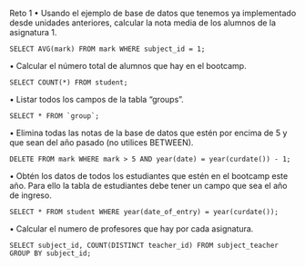 Reto 1
• Usando el ejemplo de base de datos que tenemos ya implementado desde unidades anteriores, calcular la nota media de los alumnos de la asignatura 1.

    SELECT AVG(mark) FROM mark WHERE subject_id = 1;


• Calcular el número total de alumnos que hay en el bootcamp.

    SELECT COUNT(*) FROM student;


• Listar todos los campos de la tabla “groups”.

    SELECT * FROM `group`;


• Elimina todas las notas de la base de datos que estén por encima de 5 y que sean del año pasado (no utilices BETWEEN).

    DELETE FROM mark WHERE mark > 5 AND year(date) = year(curdate()) - 1;


• Obtén los datos de todos los estudiantes que estén en el bootcamp este año. Para ello la tabla de estudiantes debe tener un campo que sea el año de ingreso.

    SELECT * FROM student WHERE year(date_of_entry) = year(curdate());


• Calcular el numero de profesores que hay por cada asignatura.

    SELECT subject_id, COUNT(DISTINCT teacher_id) FROM subject_teacher GROUP BY subject_id;
